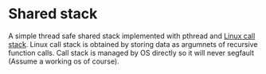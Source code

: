 # Shared stack

A simple thread safe shared stack implemented with pthread and [Linux call stack](https://twitter.com/ImogenBits/status/1325424621286518784?s=20). Linux call stack is obtained by storing data as argumnets of recursive function calls. Call stack is managed by OS directly so it will never segfault (Assume a working os of course).
